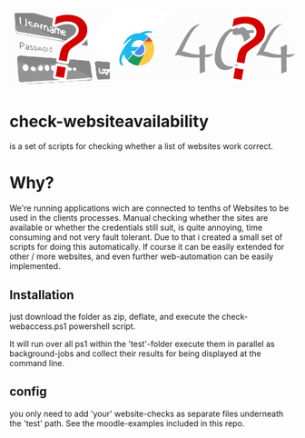 ![Header-Image](https://github.com/joeherwig/check-websiteavailability/blob/master/img/check-websiteavailability.png)
# check-websiteavailability
is a set of scripts for checking whether a list of websites work correct.

# Why?
We're running applications wich are connected to tenths of Websites to be used in the clients processes. Manual checking whether the sites are available or whether the credentials still suit, is quite annoying, time consuming and not very fault tolerant. Due to that i created a small set of scripts for doing this automatically. If course it can be easily extended for other / more websites, and even further web-automation can be easily implemented.

## Installation
just download the folder as zip, deflate, and execute the check-webaccess.ps1 powershell script.

It will run over all ps1 within the 'test'-folder execute them in parallel as background-jobs and collect their results for being displayed at the command line.

## config
you only need to add 'your' website-checks as separate files underneath the 'test' path.
See the moodle-examples included in this repo.
